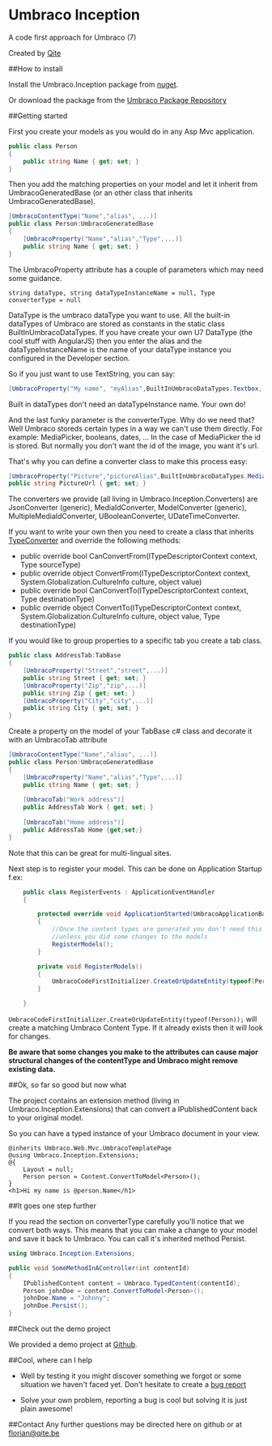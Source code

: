 Umbraco Inception
=================

A code first approach for Umbraco (7)

Created by [Qite]("http://qite.be" "Qite Intelligent IT")

##How to install

Install the Umbraco.Inception package from [nuget](http://www.nuget.org/packages/Umbraco.Inception/).

Or download the package from the [Umbraco Package Repository](http://our.umbraco.org/projects/developer-tools/umbraco-inception)

##Getting started

First you create your models as you would do in any Asp Mvc application.

```csharp
public class Person
{
    public string Name { get; set; }
}
```

Then you add the matching properties on your model and let it inherit from UmbracoGeneratedBase (or an other class that inherits UmbracoGeneratedBase).

```csharp
[UmbracoContentType("Name","alias", ...)]
public class Person:UmbracoGeneratedBase
{
    [UmbracoProperty("Name","alias","Type",...)]
    public string Name { get; set; }
}
```

The UmbracoProperty attribute has a couple of parameters which may need some guidance.

```string dataType, string dataTypeInstanceName = null, Type converterType = null``` 

DataType is the umbraco dataType you want to use. All the built-in dataTypes of Umbraco are stored as constants in the static class BuiltInUmbracoDataTypes.
If you have create your own U7 DataType (the cool stuff with AngularJS) then you enter the alias and the dataTypeInstanceName is the name of your dataType instance you configured in the Developer section.

So if you just want to use TextString, you can say:

```csharp
[UmbracoProperty("My name", "myAlias",BuiltInUmbracoDataTypes.Textbox, null, null)]
```

Built in dataTypes don't need an dataTypeInstance name. Your own do!

And the last funky parameter is the converterType.
Why do we need that? Well Umbraco storeds certain types in a way we can't use them directly.
For example: MediaPicker, booleans, dates, ...
In the case of MediaPicker the id is stored. But normally you don't want the id of the image, you want it's url.

That's why you can define a converter class to make this process easy:

```csharp
[UmbracoProperty("Picture","pictureAlias",BuiltInUmbracoDataTypes.MediaPicker,null, typeof(Umbraco.Inception.Converters.MediaIdConverter)]
public string PictureUrl { get; set; }
```

The converters we provide (all living in Umbraco.Inception.Converters) are JsonConverter (generic), MediaIdConverter, ModelConverter (generic), MultipleMediaIdConverter, UBooleanConverter, UDateTimeConverter.

If you want to write your own then you need to create a class that inherits [TypeConverter]("http://msdn.microsoft.com/en-us/library/system.componentmodel.typeconverter(v=vs.110).aspx")
and override the following methods:

- public override bool CanConvertFrom(ITypeDescriptorContext context, Type sourceType)
- public override object ConvertFrom(ITypeDescriptorContext context, System.Globalization.CultureInfo culture, object value)
- public override bool CanConvertTo(ITypeDescriptorContext context, Type destinationType)
- public override object ConvertTo(ITypeDescriptorContext context, System.Globalization.CultureInfo culture, object value, Type destinationType)


If you would like to group properties to a specific tab you create a tab class.

```csharp
public class AddressTab:TabBase
{
    [UmbracoProperty("Street","street",...)]
    public string Street { get; set; }
    [UmbracoProperty("Zip","zip",...)]
    public string Zip { get; set; }
    [UmbracoProperty("City","city",...)]
    public string City { get; set; }
}
```

Create a property on the model of your TabBase c# class and decorate it with an UmbracoTab attribute

```csharp
[UmbracoContentType("Name","alias", ...)]
public class Person:UmbracoGeneratedBase
{
    [UmbracoProperty("Name","alias","Type",...)]
    public string Name { get; set; }
    
    [UmbracoTab("Work address")]
    public AddressTab Work { get; set; }
    
    [UmbracoTab("Home address")]
    public AddressTab Home {get;set;}
}
```

Note that this can be great for multi-lingual sites.

Next step is to register your model.
This can be done on Application Startup
f.ex:

```csharp
    public class RegisterEvents : ApplicationEventHandler
    {

        protected override void ApplicationStarted(UmbracoApplicationBase umbracoApplication, ApplicationContext applicationContext)
        {
            //Once the content types are generated you don't need this to run every time
            //unless you did some changes to the models
            RegisterModels();
        }

        private void RegisterModels()
        {
            UmbracoCodeFirstInitializer.CreateOrUpdateEntity(typeof(Person));
        }

    }
```

```UmbracoCodeFirstInitializer.CreateOrUpdateEntity(typeof(Person));``` will create a matching Umbraco Content Type.
If it already exists then it will look for changes.

**Be aware that some changes you make to the attributes can cause major structural changes of the contentType and Umbraco might remove existing data.**

##Ok, so far so good but now what

The project contains an extension method (living in Umbraco.Inception.Extensions) that can convert a IPublishedContent back to your original model.

So you can have a typed instance of your Umbraco document in your view.

```razor
@inherits Umbraco.Web.Mvc.UmbracoTemplatePage
@using Umbraco.Inception.Extensions;
@{
    Layout = null;
    Person person = Content.ConvertToModel<Person>();
}
<h1>Hi my name is @person.Name</h1>
```

##It goes one step further

If you read the section on converterType carefully you'll notice that we convert both ways.
This means that you can make a change to your model and save it back to Umbraco.
You can call it's inherited method Persist.

```csharp
using Umbraco.Inception.Extensions;

public void SomeMethodInAController(int contentId)
{
    IPublishedContent content = Umbraco.TypedContent(contentId);
    Person johnDoe = content.ConvertToModel<Person>();
    johnDoe.Name = "Johnny";
    johnDoe.Persist();
}
```

##Check out the demo project

We provided a demo project at [Github](https://github.com/Qite/InceptionDemo). 

##Cool, where can I help
- Well by testing it you might discover something we forgot or some situation we haven't faced yet.
Don't hesitate to create a [bug report](https://github.com/Qite/Umbraco-Inception/issues)

- Solve your own problem, reporting a bug is cool but solving it is just plain awesome!

##Contact
Any further questions may be directed here on github or at florian@qite.be